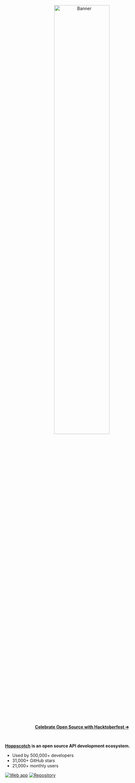 <div>
  <br />
  <p align="center">
    <a href="https://github.com/hoppscotch/hoppscotch/discussions/1837">
      <img
        src="https://hacktoberfest.digitalocean.com/_nuxt/img/logo-hacktoberfest-full.f42e3b1.svg"
        alt="Banner"
        width="60%"
      />
    </a>
  </p>
  <p align="center">
    <a href="https://github.com/hoppscotch/hoppscotch/discussions/1837">
      <b>Celebrate Open Source with Hacktoberfest ➔</b>
    </a>
  </p>
  <br />
</div>

**[Hoppscotch](https://hoppscotch.io) is an open source API development ecosystem.**

- Used by 500,000+ developers
- 31,000+ GitHub stars
- 21,000+ monthly users

[![Web app](https://img.shields.io/badge/Web%20App%20➔-2da44e)](https://hoppscotch.io) [![Repository](https://img.shields.io/badge/Repository-555?logo=github)](https://github.com/hoppscotch/hoppscotch)
